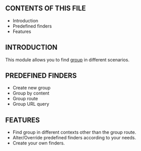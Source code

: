 CONTENTS OF THIS FILE
---------------------

* Introduction
* Predefined finders
* Features

INTRODUCTION
------------

This module allows you to find [group](https://www.drupal.org/project/group) in different scenarios.


PREDEFINED FINDERS
------------

 - Create new group
 - Group by content
 - Group route
 - Group URL query


FEATURES
------------

 - Find group in different contexts other than the group route.
 - Alter/Override predefined finders according to your needs.
 - Create your own finders.
